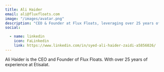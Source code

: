 ```yaml
---
title: Ali Haider
email: ali@fluxfloats.com
image: "/images/avatar.png"
description: "CEO & Founder at Flux Floats, leveraging over 25 years of experience at Etisalat to drive innovation and strategic growth."
social:

  - name: linkedin
    icon: FaLinkedin
    link: https://www.linkedin.com/in/syed-ali-haider-zaidi-a5856026/
---
```

Ali Haider is the CEO and Founder of Flux Floats. With over 25 years of experience at Etisalat.
